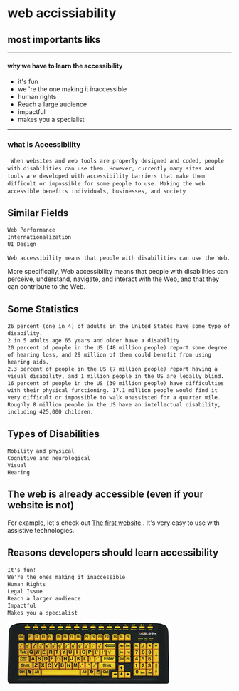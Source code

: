 # web accissiability


## most importants  liks 

---
 #### why we have to learn the accessibility
 * it's fun
* we 're the one making it inaccessible
* human rights 
* Reach a large audience 
* impactful 
* makes you a specialist

--- 
### what is Aceessibility 

` When websites and web tools are properly designed and coded, people with disabilities can use them. However, currently many sites and tools are developed with accessibility barriers that make them difficult or impossible for some people to use. Making the web accessible benefits individuals, businesses, and society`

 ## Similar Fields

    Web Performance
    Internationalization
    UI Design

` Web accessibility means that people with disabilities can use the Web. `

More specifically, Web accessibility means that people with disabilities can perceive, understand, navigate, and interact with the Web, and that they can contribute to the Web.


## Some Statistics

    26 percent (one in 4) of adults in the United States have some type of disability.
    2 in 5 adults age 65 years and older have a disability
    20 percent of people in the US (48 million people) report some degree of hearing loss, and 29 million of them could benefit from using hearing aids.
    2.3 percent of people in the US (7 million people) report having a visual disability, and 1 million people in the US are legally blind.
    16 percent of people in the US (39 million people) have difficulties with their physical functioning. 17.1 million people would find it very difficult or impossible to walk unassisted for a quarter mile.
    Roughly 8 million people in the US have an intellectual disability, including 425,000 children.

## Types of Disabilities 

    Mobility and physical
    Cognitive and neurological
    Visual
    Hearing

## The web is already accessible (even if your website is not)

For example, let's check out [The first website](http://info.cern.ch/hypertext/WWW/TheProject.html) . It's very easy to use with assistive technologies. 

## Reasons developers should learn accessibility

    It's fun!
    We're the ones making it inaccessible
    Human Rights
    Legal Issue
    Reach a larger audience
    Impactful
    Makes you a specialist

<img src ="./keyboard.jpg" alt="pic shows us how to use keyword to make something accessiabke">